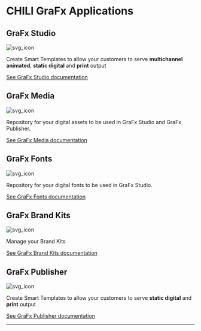 # CHILI GraFx Applications

## GraFx Studio

![svg_icon](/assets/icon-GraFx-Studio.svg)

Create Smart Templates to allow your customers to serve **multichannel animated**, **static digital** and **print** output

[See GraFx Studio documentation](/GraFx-Studio/)

## GraFx Media

![svg_icon](/assets/icon-GraFx-Media.svg)

Repository for your digital assets to be used in GraFx Studio and GraFx Publisher.

[See GraFx Media documentation](/GraFx-Media/)

## GraFx Fonts

![svg_icon](/assets/icon-GraFx-Fonts.svg)

Repository for your digital fonts to be used in GraFx Studio.

[See GraFx Fonts documentation](/GraFx-Fonts/)

## GraFx Brand Kits

![svg_icon](/assets/icon-GraFx-Brandkits.svg)

Manage your Brand Kits

[See GraFx Brand Kits documentation](/GraFx-Brand-Kits/)

## GraFx Publisher

![svg_icon](/assets/icon-GraFx-Publisher.svg)

Create Smart Templates to allow your customers to serve **static digital** and **print** output

[See GraFx Publisher documentation](/GraFx-Publisher/)

---

